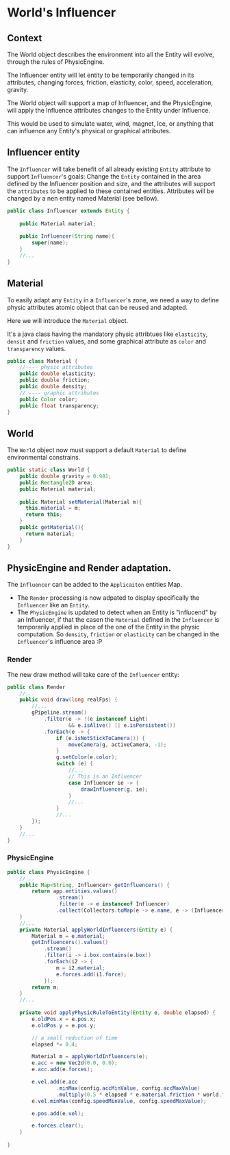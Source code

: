 # World's Influencer

## Context

The World object describes the environment into all the Entity will evolve, through the rules of PhysicEngine.

The Influencer entity will let entity to be temporarily changed in its attributes, changing forces, friction,
elasticity, color, speed, acceleration, gravity.

The World object will support a map of Influencer, and the PhysicEngine, will apply the Influence attributes changes to
the Entity under Influence.

This would be used to simulate water, wind, magnet, Ice, or anything that can influence any Entity's physical or
graphical attributes.

## Influencer entity

The `Influencer` will take benefit of all already existing `Entity` attribute to support `Influencer`'s goals:
Change the `Entity` contained in the area defined by the Influencer position and size, and the attributes will support
the `attributes` to be applied to these contained entities. Attributes will be changed by a nen entity named Material (see bellow).

```java 
public class Influencer extends Entity {
    
    public Material material;
    
    public Influencer(String name){
        super(name);
    }
    //...
}
```

## Material

To easily adapt any `Entity` in a `Influencer`'s zone, we need a way to define physic attributes atomic object that can
be reused and adapted.

Here we will introduce the `Material` object.

It's a java class having the mandatory physic attribtues like `elasticity`, `densit` and `friction` values, and some
graphical attribute as `color` and `transparency` values.

```java
public class Material {
    //---- physic attributes
    public double elasticity;
    public double friction;
    public double density;
    // ---- graphic attributes
    public Color color;
    public float transparency;
}
```
## World

The `World` object now must support a default `Material` to define environmental constrains.

```java
public static class World {
    public double gravity = 0.981;
    public Rectangle2D area;
    public Material material;
    
    public Material setMaterial(Material m){
      this.material = m;
      return this;
    }
    public getMaterial(){
      return material;
    }
}
```

## PhysicEngine and Render adaptation.

The `Influencer` can be added to the `Applicaiton` entities Map.

- The `Render` processing is now adpated to display specifically the `Influencer` like an `Entity`.
- The `PhysicEngine` is updated to detect when an Entity is "influcend" by an Influencer, if that the casen the `Material` defined in the `Influencer` is temporarily applied in place of the one of the Entity in the physic computation. So `density`, `friction` or `elasticity` can be changed in the `Influencer`'s influence area :P

### Render

The new draw method will take care of the `Influencer` entity:

```java
public class Render
    //...
    public void draw(long realFps) {
        //...
        gPipeline.stream()
            .filter(e -> !(e instanceof Light)
                    && e.isAlive() || e.isPersistent())
            .forEach(e -> {
                if (e.isNotStickToCamera()) {
                    moveCamera(g, activeCamera, -1);
                }
                g.setColor(e.color);
                switch (e) {
                    //...
                    // This is an Influencer
                    case Influencer ie -> {
                        drawInfluencer(g, ie);
                    }
                    //...
                }
                //...
        });
    }
    //...
}
```

### PhysicEngine

```java
public class PhysicEngine {
    //...
    public Map<String, Influencer> getInfluencers() {
        return app.entities.values()
                .stream()
                .filter(e -> e instanceof Influencer)
                .collect(Collectors.toMap(e -> e.name, e -> (Influencer) e));
    }
    //...
    private Material applyWorldInfluencers(Entity e) {
        Material m = e.material;
        getInfluencers().values()
            .stream()
            .filter(i -> i.box.contains(e.box))
            .forEach(i2 -> {
                m = i2.material;
                e.forces.add(i1.force);
            });
        return m;
    }
    //...
    
    private void applyPhysicRuleToEntity(Entity e, double elapsed) {
        e.oldPos.x = e.pos.x;
        e.oldPos.y = e.pos.y;

        // a small reduction of time
        elapsed *= 0.4;

        Material m = applyWorldInfluencers(e);
        e.acc = new Vec2d(0.0, 0.0);
        e.acc.add(e.forces);

        e.vel.add(e.acc
                .minMax(config.accMinValue, config.accMaxValue)
                .multiply(0.5 * elapsed * e.material.friction * world.friction));
        e.vel.minMax(config.speedMinValue, config.speedMaxValue);

        e.pos.add(e.vel);

        e.forces.clear();
    }
    
}
```

